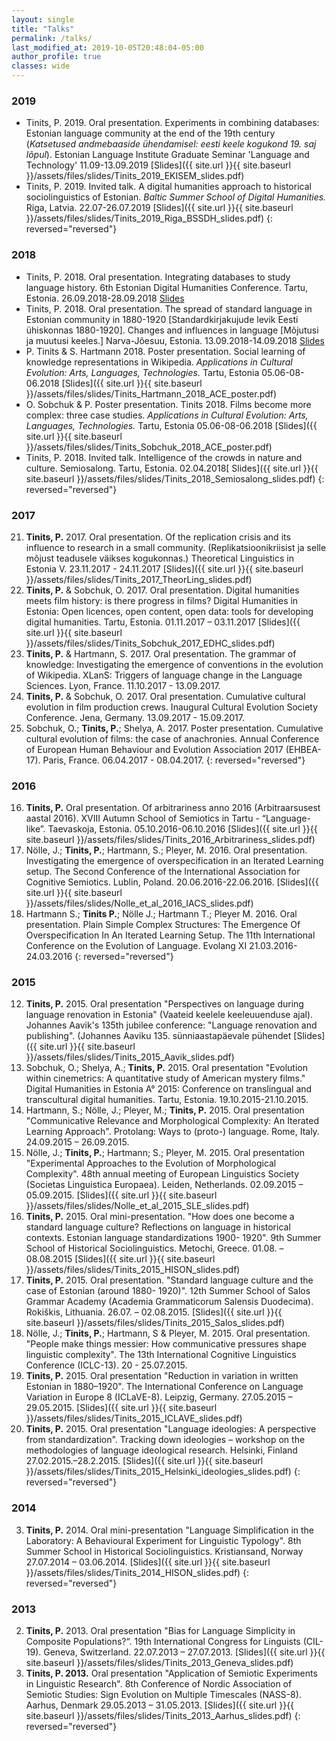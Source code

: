 ```yaml
---
layout: single
title: "Talks"
permalink: /talks/
last_modified_at: 2019-10-05T20:48:04-05:00
author_profile: true
classes: wide
---
```


### 2019
- Tinits, P. 2019. Oral presentation. Experiments in combining databases: Estonian language community at the end of the 19th century (*Katsetused andmebaaside ühendamisel: eesti keele kogukond 19. saj lõpul*). Estonian Language Institute Graduate Seminar 'Language and Technology' 11.09-13.09.2019 [Slides]({{ site.url }}{{ site.baseurl }}/assets/files/slides/Tinits_2019_EKISEM_slides.pdf)
- Tinits, P. 2019. Invited talk. A digital humanities approach to historical sociolinguistics of Estonian. *Baltic Summer School of Digital Humanities.* Riga, Latvia. 22.07-26.07.2019 [Slides]({{ site.url }}{{ site.baseurl }}/assets/files/slides/Tinits_2019_Riga_BSSDH_slides.pdf)
{: reversed="reversed"}

### 2018
- Tinits, P. 2018. Oral presentation. Integrating databases to study language history. 6th Estonian Digital Humanities Conference. Tartu, Estonia. 26.09.2018-28.09.2018 [Slides](https://peetertinits.github.io/slides/EDHC2018/prese_EDHC_2018.html)
- Tinits, P. 2018. Oral presentation. The spread of standard language in Estonian community in 1880-1920 [Standardkirjakujude levik Eesti ühiskonnas 1880-1920]. Changes and influences in language [Mõjutusi ja muutusi keeles.] Narva-Jõesuu, Estonia. 13.09.2018-14.09.2018 [Slides](https://peetertinits.github.io/slides/narvajs2018/prese_Narva_J.html)
- P. Tinits & S. Hartmann 2018. Poster presentation. Social learning of knowledge representations in Wikipedia. *Applications in Cultural Evolution: Arts, Languages, Technologies.* Tartu, Estonia 05.06-08-06.2018 [Slides]({{ site.url }}{{ site.baseurl }}/assets/files/slides/Tinits_Hartmann_2018_ACE_poster.pdf)
- O. Sobchuk & P. Poster presentation. Tinits 2018. Films become more complex: three case studies. *Applications in Cultural Evolution: Arts, Languages, Technologies.* Tartu, Estonia 05.06-08-06.2018 [Slides]({{ site.url }}{{ site.baseurl }}/assets/files/slides/Tinits_Sobchuk_2018_ACE_poster.pdf)
- Tinits, P. 2018. Invited talk. Intelligence of the crowds in nature and culture. Semiosalong. Tartu, Estonia. 02.04.2018[ Slides]({{ site.url }}{{ site.baseurl }}/assets/files/slides/Tinits_2018_Semiosalong_slides.pdf)
{: reversed="reversed"}

### 2017
21. **Tinits, P.** 2017. Oral presentation. Of the replication crisis and its influence to research in a small  community. (Replikatsioonikriisist ja selle mõjust teadusele väikses kogukonnas.) Theoretical Linguistics in Estonia V. 23.11.2017 - 24.11.2017 [Slides]({{ site.url }}{{ site.baseurl }}/assets/files/slides/Tinits_2017_TheorLing_slides.pdf)
20. **Tinits, P.** & Sobchuk, O. 2017. Oral presentation. Digital humanities meets film history: is there progress  in films? Digital Humanities in Estonia: Open licences, open content, open data: tools for  developing digital humanities. Tartu, Estonia. 01.11.2017 – 03.11.2017 [Slides]({{ site.url }}{{ site.baseurl }}/assets/files/slides/Tinits_Sobchuk_2017_EDHC_slides.pdf)
19. **Tinits, P.** & Hartmann, S. 2017. Oral presentation. The grammar of knowledge: Investigating the  emergence of conventions in the evolution of Wikipedia. XLanS: Triggers of language change  in the Language Sciences. Lyon, France. 11.10.2017 - 13.09.2017.
18. **Tinits, P.** & Sobchuk, O. 2017. Oral presentation. Cumulative cultural evolution in film production  crews. Inaugural Cultural Evolution Society Conference. Jena, Germany. 13.09.2017 -  15.09.2017.
17. Sobchuk, O.; **Tinits, P.**; Shelya, A. 2017. Poster presentation. Cumulative cultural evolution of films: the  case of anachronies. Annual Conference of European Human Behaviour and Evolution  Association 2017 (EHBEA-17). Paris, France. 06.04.2017 - 08.04.2017.
{: reversed="reversed"}

### 2016
16. **Tinits, P.** Oral presentation. Of arbitrariness anno 2016 (Arbitraarsusest aastal 2016). XVIII Autumn School of Semiotics in Tartu - “Language-like”. Taevaskoja, Estonia. 05.10.2016-06.10.2016  [Slides]({{ site.url }}{{ site.baseurl }}/assets/files/slides/Tinits_2016_Arbitrariness_slides.pdf)
15. Nölle, J.; **Tinits, P.**; Hartmann, S.; Pleyer, M. 2016. Oral presentation. Investigating the emergence of  overspecification in an Iterated Learning setup. The Second Conference of the International  Association for Cognitive Semiotics. Lublin, Poland. 20.06.2016-22.06.2016. [Slides]({{ site.url }}{{ site.baseurl }}/assets/files/slides/Nolle_et_al_2016_IACS_slides.pdf)
14. Hartmann S.; **Tinits P.**; Nölle J.; Hartmann T.; Pleyer M. 2016. Oral presentation. Plain Simple Complex  Structures: The Emergence Of Overspecification In An Iterated Learning Setup. The 11th  International Conference on the Evolution of Language. Evolang XI 21.03.2016-24.03.2016
{: reversed="reversed"}

### 2015
12. **Tinits, P.** 2015. Oral presentation "Perspectives on language during language renovation in Estonia"   (Vaateid keelele keeleuuenduse ajal). Johannes Aavik's 135th jubilee conference:  "Language renovation and publishing". (Johannes Aaviku 135. sünniaastapäevale pühendet  [Slides]({{ site.url }}{{ site.baseurl }}/assets/files/slides/Tinits_2015_Aavik_slides.pdf)
11. Sobchuk, O.; Shelya, A.; **Tinits, P.** 2015. Oral presentation "Evolution within cinemetrics: A quantitative  study of American mystery films." Digital Humanities in Estonia A° 2015: Conference on  translingual and transcultural digital humanities. Tartu, Estonia. 19.10.2015-21.10.2015.
10. Hartmann, S.; Nölle, J.; Pleyer, M.; **Tinits, P.** 2015. Oral presentation "Communicative Relevance and  Morphological Complexity: An Iterated Learning Approach". Protolang: Ways to (proto-) language. Rome, Italy. 24.09.2015 – 26.09.2015.
9. Nölle, J.; **Tinits, P.**; Hartmann; S.; Pleyer, M. 2015. Oral presentation "Experimental Approaches to the  Evolution of Morphological Complexity". 48th annual meeting of European Linguistics Society   (Societas Linguistica Europaea). Leiden, Netherlands. 02.09.2015 – 05.09.2015. [Slides]({{ site.url }}{{ site.baseurl }}/assets/files/slides/Nolle_et_al_2015_SLE_slides.pdf)
8. **Tinits, P.** 2015. Oral mini-presentation. "How does one become a standard language culture?  Reflections on language in historical contexts. Estonian language standardizations 1900- 1920". 9th Summer School of Historical Sociolinguistics. Metochi, Greece. 01.08. – 08.08.2015 [Slides]({{ site.url }}{{ site.baseurl }}/assets/files/slides/Tinits_2015_HISON_slides.pdf)
7. **Tinits, P.** 2015. Oral presentation. "Standard language culture and the case of Estonian (around 1880- 1920)". 12th Summer School of Salos Grammar Academy (Academia Grammaticorum  Salensis Duodecima). Rokiškis, Lithuania. 26.07. – 02.08.2015. [Slides]({{ site.url }}{{ site.baseurl }}/assets/files/slides/Tinits_2015_Salos_slides.pdf)
6. Nölle, J.; **Tinits, P.**; Hartmann, S & Pleyer, M. 2015. Oral presentation. "People make things messier:  How communicative pressures shape linguistic complexity". The 13th International Cognitive  Linguistics Conference (ICLC-13). 20 - 25.07.2015.
5. **Tinits, P.** 2015. Oral presentation "Reduction in variation in written Estonian in 1880–1920". The  International Conference on Language Variation in Europe 8 (ICLaVE-8). Leipzig, Germany.  27.05.2015 – 29.05.2015. [Slides]({{ site.url }}{{ site.baseurl }}/assets/files/slides/Tinits_2015_ICLAVE_slides.pdf)
4. **Tinits, P.** 2015. Oral presentation "Language ideologies: A perspective from standardization". Tracking  down ideologies – workshop on the methodologies of language ideological research. Helsinki,  Finland 27.02.2015.–28.2.2015. [Slides]({{ site.url }}{{ site.baseurl }}/assets/files/slides/Tinits_2015_Helsinki_ideologies_slides.pdf)
{: reversed="reversed"}

### 2014
3. **Tinits, P.** 2014. Oral mini-presentation "Language Simplification in the Laboratory: A Behavioural  Experiment for Linguistic Typology". 8th Summer School in Historical Sociolinguistics.  Kristiansand, Norway 27.07.2014 – 03.06.2014. [Slides]({{ site.url }}{{ site.baseurl }}/assets/files/slides/Tinits_2014_HISON_slides.pdf)
{: reversed="reversed"}

### 2013
2. **Tinits, P.** 2013. Oral presentation "Bias for Language Simplicity in Composite Populations?“. 19th  International Congress for Linguists (CIL-19). Geneva, Switzerland. 22.07.2013 – 27.07.2013. [Slides]({{ site.url }}{{ site.baseurl }}/assets/files/slides/Tinits_2013_Geneva_slides.pdf)
1. **Tinits, P. 2013.** Oral presentation "Application of Semiotic Experiments in Linguistic Research". 8th  Conference of Nordic Association of Semiotic Studies: Sign Evolution on Multiple Timescales   (NASS-8). Aarhus, Denmark 29.05.2013 – 31.05.2013. [Slides]({{ site.url }}{{ site.baseurl }}/assets/files/slides/Tinits_2013_Aarhus_slides.pdf)
{: reversed="reversed"}

